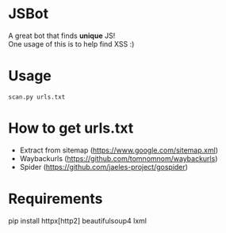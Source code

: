 # JSBot
A great bot that finds **unique** JS!  
One usage of this is to help find XSS :)

# Usage
`scan.py urls.txt`

# How to get urls.txt
- Extract from sitemap (https://www.google.com/sitemap.xml)
- Waybackurls (https://github.com/tomnomnom/waybackurls)
- Spider (https://github.com/jaeles-project/gospider)

# Requirements
pip install httpx[http2] beautifulsoup4 lxml
